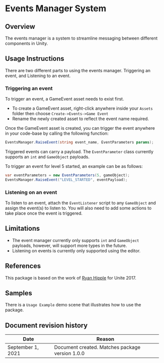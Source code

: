 # Events Manager System

## Overview
The events manager is a system to streamline messaging between different components in Unity.

## Usage Instructions
There are two different parts to using the events manager. Triggering an event, and Listening to an event.

### Triggering an event
To trigger an event, a GameEvent asset needs to exist first.
- To create a GameEvent asset, right-click anywhere inside your `Assets` folder then choose `Create->Events->Game Event`
- Rename the newly created asset to reflect the event name required.

Once the GameEvent asset is created, you can trigger the event anywhere in your code-base by calling the following function:
```c#
EventsManager.RaiseEvent(string event_name, EventParameters params);
```
Triggered events can carry a payload. The `EventParameter` class currently supports an `int` and `GameObject` payloads.

To trigger an event for level 5 started, an example can be as follows:
```c#
var eventParameters = new EventParameters(5, gameObject);
EventsManager.RaiseEvent("LEVEL_STARTED", eventPayload);
```

### Listening on an event
To listen to an event, attach the `EventListener` script to any `GameObject` and assign the event(s) to listen to.
You will also need to add some actions to take place once the event is triggered.

## Limitations
- The event manager currently only supports `int` and `GameObject` payloads, however, will support more types in the future.
- Listening on events is currently only supported using the editor. 

## References
This package is based on the work of [Ryan Hipple](https://github.com/roboryantron/Unite2017/blob/master/Assets/Code/Events/GameEvent.cs) for Unite 2017.

## Samples
There is a `Usage Example` demo scene that illustrates how to use the package.

## Document revision history
|Date|Reason|
|---|---|
|September 1, 2021|Document created. Matches package version 1.0.0|